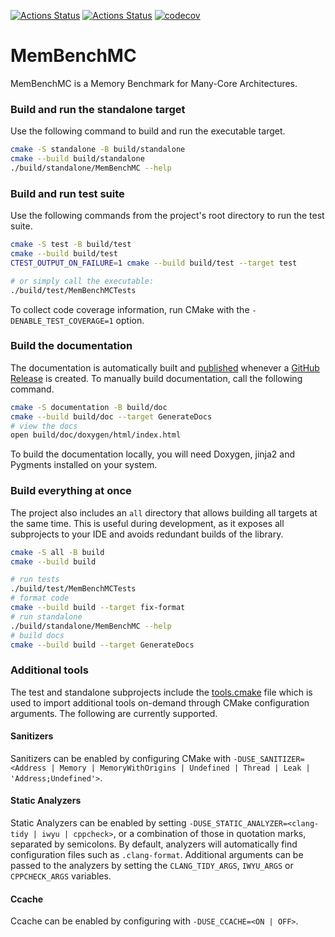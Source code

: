 [![Actions Status](https://github.com/chillenzer/MemBenchMC/workflows/Ubuntu/badge.svg)](https://github.com/chillenzer/MemBenchMC/actions)
[![Actions Status](https://github.com/chillenzer/MemBenchMC/workflows/Install/badge.svg)](https://github.com/chillenzer/MemBenchMC/actions)
[![codecov](https://codecov.io/gh/chillenzer/MemBenchMC/branch/master/graph/badge.svg)](https://codecov.io/gh/chillenzer/MemBenchMC)

# MemBenchMC

MemBenchMC is a Memory Benchmark for Many-Core Architectures.

### Build and run the standalone target

Use the following command to build and run the executable target.

```bash
cmake -S standalone -B build/standalone
cmake --build build/standalone
./build/standalone/MemBenchMC --help
```

### Build and run test suite

Use the following commands from the project's root directory to run the test suite.

```bash
cmake -S test -B build/test
cmake --build build/test
CTEST_OUTPUT_ON_FAILURE=1 cmake --build build/test --target test

# or simply call the executable:
./build/test/MemBenchMCTests
```

To collect code coverage information, run CMake with the `-DENABLE_TEST_COVERAGE=1` option.

### Build the documentation

The documentation is automatically built and [published](https://chillenzer.github.io/MemBenchMC) whenever a [GitHub Release](https://help.github.com/en/github/administering-a-repository/managing-releases-in-a-repository) is created.
To manually build documentation, call the following command.

```bash
cmake -S documentation -B build/doc
cmake --build build/doc --target GenerateDocs
# view the docs
open build/doc/doxygen/html/index.html
```

To build the documentation locally, you will need Doxygen, jinja2 and Pygments installed on your system.

### Build everything at once

The project also includes an `all` directory that allows building all targets at the same time.
This is useful during development, as it exposes all subprojects to your IDE and avoids redundant builds of the library.

```bash
cmake -S all -B build
cmake --build build

# run tests
./build/test/MemBenchMCTests
# format code
cmake --build build --target fix-format
# run standalone
./build/standalone/MemBenchMC --help
# build docs
cmake --build build --target GenerateDocs
```

### Additional tools

The test and standalone subprojects include the [tools.cmake](cmake/tools.cmake) file which is used to import additional tools on-demand through CMake configuration arguments.
The following are currently supported.

#### Sanitizers

Sanitizers can be enabled by configuring CMake with `-DUSE_SANITIZER=<Address | Memory | MemoryWithOrigins | Undefined | Thread | Leak | 'Address;Undefined'>`.

#### Static Analyzers

Static Analyzers can be enabled by setting `-DUSE_STATIC_ANALYZER=<clang-tidy | iwyu | cppcheck>`, or a combination of those in quotation marks, separated by semicolons.
By default, analyzers will automatically find configuration files such as `.clang-format`.
Additional arguments can be passed to the analyzers by setting the `CLANG_TIDY_ARGS`, `IWYU_ARGS` or `CPPCHECK_ARGS` variables.

#### Ccache

Ccache can be enabled by configuring with `-DUSE_CCACHE=<ON | OFF>`.
